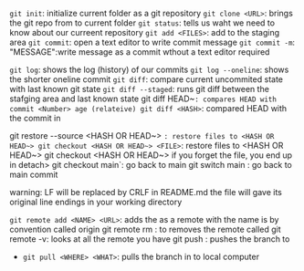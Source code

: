 `git init`: initialize current folder as a git repository
`git clone <URL>`: brings the git repo from <URL> to current folder
`git status`: tells us waht we need to know about our curreent repository
`git add <FILES>`: add <FILES> to the staging area
`git commit`: open a text editor to write commit message
`git commit -m`: "MESSAGE":write message as a commit wthout a text editor required

`git log`: shows the log (history) of our commits
`git log --oneline`: shows the shorter oneline commit 
`git diff`: compare current uncommited state with last known git state
`git diff --staged`: runs git diff between the stafging area and last known state
git diff HEAD~<NUMBER>`: compares HEAD with commit <Number> age (relateive)
git diff <HASH>`: compared HEAD with the commit in <HASH>

git restore --source <HASH OR HEAD~> <FILE>`: restore files to <HASH OR HEAD~>
git checkout <HASH OR HEAD~> <FILE>`: restore files to <HASH OR HEAD~>
git checkout <HASH OR HEAD~> if you forget the file, you end up in detach>
git checkout main`: go back to main
git switch main : go back to main commit 

warning: LF will be replaced by CRLF in README.md
the file will gave its original line endings in your working directory

`git remote add <NAME> <URL>`: adds the <URL> as a remote with the name <Name>
<NAME> is by convention called origin 
git remote rm <NAME>: to removes the remote called <NAME>
git remote -v: looks at all the remote you have
git push <WHERE> <WHAT>: pushes the <WHAT> branch to <WHERE>
- `git pull <WHERE> <WHAT>`: pulls the <WHAT> branch in <WHERE> to local computer
